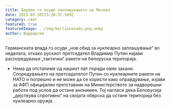 ```yaml
---
title: Берлин го осуди заплашувањето на Москва
date: 2023-03-26T23:20:37.549Z
category: свет
featured: true
featuredImage: ../img/berlionosuda.png.webp
author: Вардарски
---
```


Германската влада го осуди „нов обид за нуклеарно заплашување“ во неделата, откако рускиот претседател Владимир Путин најави распоредување „тактички“ ракети на белоруска територија.

- Нема да отстапиме од нашиот пат поради овие закани. Споредувањето на претседателот Путин со нуклеарните ракети на НАТО е погрешно и не може да се користи како оправдување, изјави за АФП официјален претставник на Министерството за надворешни работи под услов да остане анонимен. Тој нагласи дека Белорусија „дејствува спротивно“ на својата обврска да остане територија без нуклеарно оружје.
